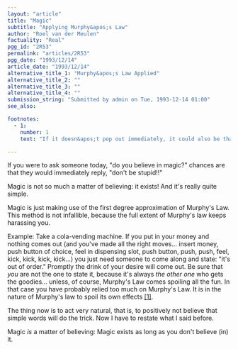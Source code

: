 ```yaml
---
layout: "article"
title: "Magic"
subtitle: "Applying Murphy&apos;s Law"
author: "Roel van der Meulen"
factuality: "Real"
pgg_id: "2R53"
permalink: "articles/2R53"
pgg_date: "1993/12/14"
article_date: "1993/12/14"
alternative_title_1: "Murphy&apos;s Law Applied"
alternative_title_2: ""
alternative_title_3: ""
alternative_title_4: ""
submission_string: "Submitted by admin on Tue, 1993-12-14 01:00"
see_also:

footnotes: 
  - 1:
    number: 1
    text: "If it doesn&apos;t pop out immediately, it could also be that the stress of Murphy&apos;s Law is now on the last bit: &quot;If something can go wrong, it will... eventually.&quot; Thus a lot of waiting can be involved. Maybe even that approximately infinite amount of time it takes for a mechanic to show up."

---
```

<div>
<p>If you were to ask someone today, "do you believe in magic?" chances are that they would immediately reply, "don't be stupid!!"</p>
<p>Magic is not so much a matter of believing: it exists! And it's really quite simple.</p>
<p>Magic is just making use of the first degree approximation of Murphy's Law. This method is not infallible, because the full extent of Murphy's law keeps harassing you.</p>
<p>Example: Take a cola-vending machine. If you put in your money and nothing comes out (and you've made all the right moves... insert money, push button of choice, feel in dispensing slot, push button, push, push, feel, kick, kick, kick, kick...) you just need someone to come along and state: "it's out of order." Promptly the drink of your desire will come out. Be sure that <em>you</em> are not the one to state it, because it's always <em>the other one</em> who gets the goodies... unless, of course, Murphy's Law comes spoiling all the fun. In that case you have probably relied too much on Murphy's Law. It is in the nature of Murphy's law to spoil its own effects <a href="#footnote-body.1" name="footnote-link.1" class="footnote-link">[1]</a>.</p>
<p>The thing now is to act very natural, that is, to positively not believe that simple words will do the trick. Now I have to restate what I said before.</p>
<p>Magic <em>is</em> a matter of believing: Magic exists as long as you don't believe (in) it.</p>
</div>
